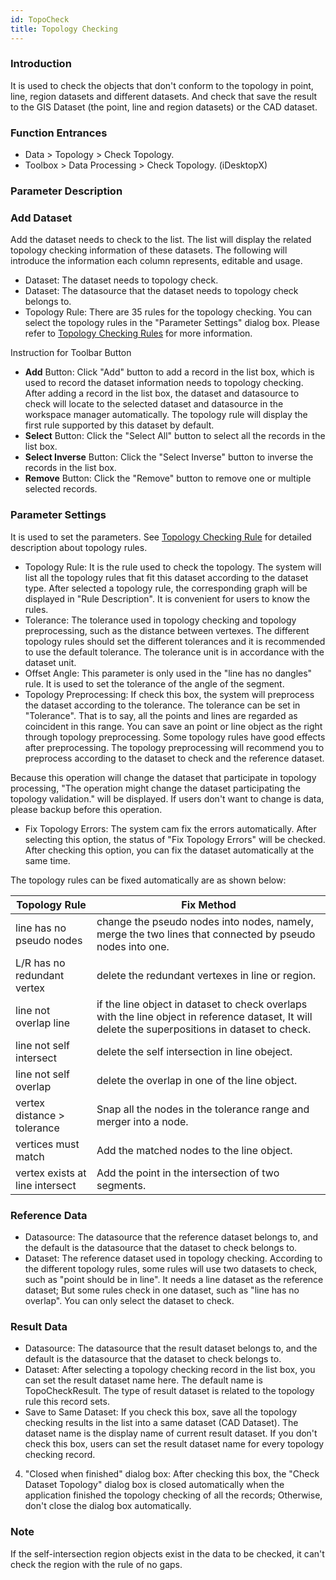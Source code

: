 ```yaml
---
id: TopoCheck
title: Topology Checking
---
```

### Introduction

It is used to check the objects that don't conform to the topology in point,
line, region datasets and different datasets. And check that save the result
to the GIS Dataset (the point, line and region datasets) or the CAD dataset.

### Function Entrances

*  Data > Topology > Check Topology.
*  Toolbox > Data Processing > Check Topology. (iDesktopX)
### Parameter Description

### Add Dataset

Add the dataset needs to check to the list. The list will display the related
topology checking information of these datasets. The following will introduce
the information each column represents, editable and usage.

* Dataset: The dataset needs to topology check.
* Dataset: The datasource that the dataset needs to topology check belongs to.
* Topology Rule: There are 35 rules for the topology checking. You can select the topology rules in the "Parameter Settings" dialog box. Please refer to [Topology Checking Rules](TopoRule) for more information.

Instruction for Toolbar Button

* **Add** Button: Click "Add" button to add a record in the list box, which is used to record the dataset information needs to topology checking. After adding a record in the list box, the dataset and datasource to check will locate to the selected dataset and datasource in the workspace manager automatically. The topology rule will display the first rule supported by this dataset by default.
* **Select** Button: Click the "Select All" button to select all the records in the list box.
* **Select Inverse** Button: Click the "Select Inverse" button to inverse the records in the list box.
* **Remove** Button: Click the "Remove" button to remove one or multiple selected records.

### Parameter Settings

It is used to set the parameters. See [Topology Checking Rule](TopoRule)
for detailed description about topology rules.

* Topology Rule: It is the rule used to check the topology. The system will list all the topology rules that fit this dataset according to the dataset type. After selected a topology rule, the corresponding graph will be displayed in "Rule Description". It is convenient for users to know the rules.
* Tolerance: The tolerance used in topology checking and topology preprocessing, such as the distance between vertexes. The different topology rules should set the different tolerances and it is recommended to use the default tolerance. The tolerance unit is in accordance with the dataset unit.
* Offset Angle: This parameter is only used in the "line has no dangles" rule. It is used to set the tolerance of the angle of the segment.
* Topology Preprocessing: If check this box, the system will preprocess the dataset according to the tolerance. The tolerance can be set in "Tolerance". That is to say, all the points and lines are regarded as coincident in this range. You can save an point or line object as the right through topology preprocessing. Some topology rules have good effects after preprocessing. The topology preprocessing will recommend you to preprocess according to the dataset to check and the reference dataset. 

Because this operation will change the dataset that participate in topology
processing, "The operation might change the dataset participating the topology
validation." will be displayed. If users don't want to change is data, please
backup before this operation.

* Fix Topology Errors: The system cam fix the errors automatically. After selecting this option, the status of "Fix Topology Errors" will be checked. After checking this option, you can fix the dataset automatically at the same time. 

The topology rules can be fixed automatically are as shown below:

Topology Rule | Fix Method
---|---
line has no pseudo nodes | change the pseudo nodes into nodes, namely, merge the two lines that connected by pseudo nodes into one.
L/R has no redundant vertex | delete the redundant vertexes in line or region.
line not overlap line | if the line object in dataset to check overlaps with the line object in reference dataset, It will delete the superpositions in dataset to check.
line not self intersect | delete the self intersection in line obeject.
line not self overlap | delete the overlap in one of the line object.
vertex distance > tolerance | Snap all the nodes in the tolerance range and merger into a node.
vertices must match | Add the matched nodes to the line object.
vertex exists at line intersect | Add the point in the intersection of two segments.

### Reference Data

* Datasource: The datasource that the reference dataset belongs to, and the default is the datasource that the dataset to check belongs to. 
* Dataset: The reference dataset used in topology checking. According to the different topology rules, some rules will use two datasets to check, such as "point should be in line". It needs a line dataset as the reference dataset; But some rules check in one dataset, such as "line has no overlap". You can only select the dataset to check.

### Result Data

* Datasource: The datasource that the result dataset belongs to, and the default is the datasource that the dataset to check belongs to.
* Dataset: After selecting a topology checking record in the list box, you can set the result dataset name here. The default name is TopoCheckResult. The type of result dataset is related to the topology rule this record sets.
* Save to Same Dataset: If you check this box, save all the topology checking results in the list into a same dataset (CAD Dataset). The dataset name is the display name of current result dataset. If you don't check this box, users can set the result dataset name for every topology checking record. 
4. "Closed when finished" dialog box: After checking this box, the "Check Dataset Topology" dialog box is closed automatically when the application finished the topology checking of all the records; Otherwise, don't close the dialog box automatically. 

### Note

If the self-intersection region objects exist in the data to be checked, it
can't check the region with the rule of no gaps.

